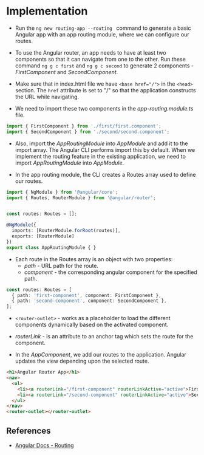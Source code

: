# Implementation

- Run the `ng new routing-app --routing ` command to generate a basic Angular app with an app routing module, where we can configure our routes.

- To use the Angular router, an app needs to have at least two components so that it can navigate from one to the other. Run these command `ng g c first` and `ng g c second` to generate 2 components - *FirstComponent* and *SecondComponent*.

- Make sure that in index.html file we have `<base href="/">` in the `<head>` section. The `href` attribute is set to "/" so that the application constructs the URL while navigating.

-  We need to import these two components in the *app-routing.module.ts* file. 
```typescript 
import { FirstComponent } from './first/first.component';
import { SecondComponent } from './second/second.component';
```
- Also, import the *AppRoutingModule* into *AppModule* and add it to the import array. The Angular CLI performs import this by default. When we implement the routing feature in the existing application, we need to import *AppRoutingModule* into *AppModule*.

- In the app routing module, the CLI creates a Routes array used to define our routes.
```typescript
import { NgModule } from '@angular/core';
import { Routes, RouterModule } from '@angular/router';


const routes: Routes = [];

@NgModule({
  imports: [RouterModule.forRoot(routes)],
  exports: [RouterModule]
})
export class AppRoutingModule { }
```
* Each route in the Routes array is an object with two properties: 
    * *path* -  URL path for the route.
    * *component* - the corresponding angular component for the specified path.
```typescript
const routes: Routes = [
  { path: 'first-component', component: FirstComponent },
  { path: 'second-component', component: SecondComponent },
];
```

- `<router-outlet>` - works as a placeholder to load the different components dynamically based on the activated component.

-  *routerLink* - is an attribute to an anchor tag which sets the route for the component.

- In the *AppComponent*, we add our routes to the application. Angular updates the view depending upon the selected route.

```html
<h1>Angular Router App</h1>
<nav>
  <ul>
    <li><a routerLink="/first-component" routerLinkActive="active">First Component</a></li>
    <li><a routerLink="/second-component" routerLinkActive="active">Second Component</a></li>
  </ul>
</nav>
<router-outlet></router-outlet>
```
## References

- [Angular Docs - Routing](https://angular.io/guide/router)